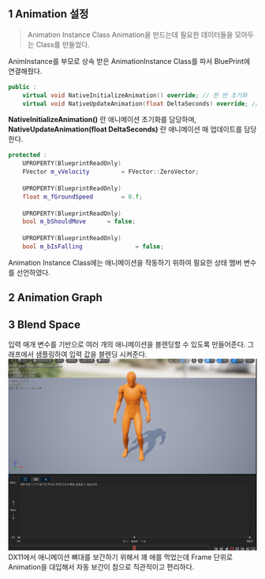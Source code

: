 ## 1 Animation 설정



> Animation Instance Class
> Animation을 만드는데 필요한 데이터들을 모아두는 Class를 만들었다.

AnimInstance를 부모로 상속 받은 AnimationInstance Class를 파서 BluePrint에 연결해줬다.

```cpp
public :
	virtual void NativeInitializeAnimation() override; // 한 번 초기화
	virtual void NativeUpdateAnimation(float DeltaSeconds) override; // Tick의 역할

```
**NativeInitializeAnimation()** 란 애니메이션 초기화를 담당하며,
**NativeUpdateAnimation(float DeltaSeconds)** 란 애니메이션 매 업데이트를 담당한다.


```cpp
protected :
	UPROPERTY(BlueprintReadOnly)
	FVector m_vVelocity			= FVector::ZeroVector;

	UPROPERTY(BlueprintReadOnly)
	float m_fGroundSpeed		= 0.f;

	UPROPERTY(BlueprintReadOnly)
	bool m_bShouldMove		= false;

	UPROPERTY(BlueprintReadOnly)
	bool m_bIsFalling				= false;
```
Animation Instance Class에는 애니메이션을 작동하기 위하여 필요한 상태 멤버 변수를 선언하였다.

## 2 Animation Graph


## 3 Blend Space
입력 매개 변수를 기반으로 여러 개의 애니메이션을 블렌딩할 수 있도록 만들어준다. 그래프에서 샘플링하여 입력 값을 블렌딩 시켜준다.
![alt text](../img/Unreal_Anim1.png)
DX11에서 애니메이션 뼈대를 보간하기 위해서 꽤 애를 먹었는데 Frame 단위로 Animation을 대입해서 자동 보간이 참으로 직관적이고 편리하다.
